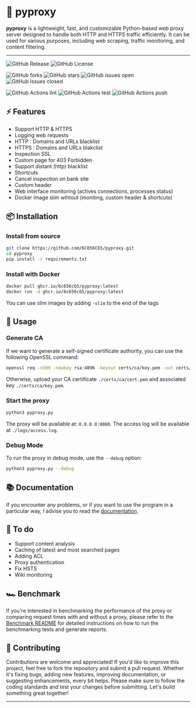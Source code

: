 # 🚀 pyproxy
**pyproxy** is a lightweight, fast, and customizable Python-based web proxy server designed to handle both HTTP and HTTPS traffic efficiently. It can be used for various purposes, including web scraping, traffic monitoring, and content filtering.

---

![GitHub Release](https://img.shields.io/github/v/release/6C656C65/pyproxy)
![GitHub License](https://img.shields.io/github/license/6C656C65/pyproxy)

![GitHub forks](https://img.shields.io/github/forks/6C656C65/pyproxy)
![GitHub stars](https://img.shields.io/github/stars/6C656C65/pyproxy)
![GitHub issues open](https://img.shields.io/issues/6C656C65/pyproxy)
![GitHub issues closed](https://img.shields.io/issues-closed/6C656C65/pyproxy)

![GitHub Actions lint](https://img.shields.io/github/actions/workflow/status/6C656C65/pyproxy/pylint.yml)
![GitHub Actions test](https://img.shields.io/github/actions/workflow/status/6C656C65/pyproxy/unittest.yml)
![GitHub Actions push](https://img.shields.io/github/actions/workflow/status/6C656C65/pyproxy/docker-images.yml)

## ⚡ **Features**

- Support HTTP & HTTPS
- Logging web requests
- HTTP : Domains and URLs blacklist
- HTTPS : Domains and URLs blakclist
- Inspection SSL
- Custom page for 403 Forbidden
- Support distant (http) blacklist
- Shortcuts
- Cancel inspection on bank site
- Custom header
- Web interface monitoring (actives connections, processes status)
- Docker image slim wihtout (moniting, custom header & shortcuts)

## 📦 **Installation**

### Install from source
```bash
git clone https://github.com/6C656C65/pyproxy.git
cd pyproxy
pip install -r requirements.txt
```

### Install with Docker
```bash
docker pull ghcr.io/6c656c65/pyproxy:latest
docker run -d ghcr.io/6c656c65/pyproxy:latest
```
You can use slim images by adding `-slim` to the end of the tags

## 🚀 **Usage**

### Generate CA
If we want to generate a self-signed certificate authority, you can use the following OpenSSL command:
```bash
openssl req -x509 -newkey rsa:4096 -keyout certs/ca/key.pem -out certs/ca/cert.pem -days 365 -nodes
```
Otherwise, upload your CA certificate `./certs/ca/cert.pem` and associated key `./certs/ca/key.pem`.

### Start the proxy
```bash
python3 pyproxy.py
```
The proxy will be available at: `0.0.0.0:8080`.
The access log will be available at `./logs/access.log`.

### Debug Mode
To run the proxy in debug mode, use the `--debug` option:
```bash
python3 pyproxy.py --debug
```

## 📚 **Documentation**
If you encounter any problems, or if you want to use the program in a particular way, I advise you to read the [documentation](https://github.com/6C656C65/pyproxy/wiki).

## 🔧 **To do**

- Support content analysis
- Caching of latest and most searched pages
- Adding ACL
- Proxy authentication
- Fix HSTS
- Wiki monitoring

## 🏎️ **Benchmark**

If you're interested in benchmarking the performance of the proxy or comparing request times with and without a proxy, please refer to the [Benchmark README](benchmark/README.md) for detailed instructions on how to run the benchmarking tests and generate reports.

## 🤝 **Contributing**

Contributions are welcome and appreciated! If you'd like to improve this project, feel free to fork the repository and submit a pull request. Whether it's fixing bugs, adding new features, improving documentation, or suggesting enhancements, every bit helps. Please make sure to follow the coding standards and test your changes before submitting. Let's build something great together!

---